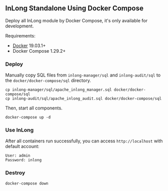 ## InLong Standalone Using Docker Compose

Deploy all InLong module by Docker Compose, it's only available for development.

Requirements:

- [Docker](https://docs.docker.com/engine/install/) 19.03.1+
- Docker Compose 1.29.2+

### Deploy

Manually copy SQL files from `inlong-manager/sql` and `inlong-audit/sql` to the `docker/docker-compose/sql` directory.

```shell
cp inlong-manager/sql/apache_inlong_manager.sql docker/docker-compose/sql
cp inlong-audit/sql/apache_inlong_audit.sql docker/docker-compose/sql
```

Then, start all components.

```shell
docker-compose up -d
```

### Use InLong

After all containers run successfully, you can access `http://localhost` with default account:

```shell
User: admin
Password: inlong
```

### Destroy

```shell
docker-compose down
```
